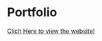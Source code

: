 # Portfolio

<a href="https://jasleenkaurchahal.github.io/Resume/">Clich Here to view the website!</a>
